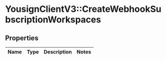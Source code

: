 # YousignClientV3::CreateWebhookSubscriptionWorkspaces

## Properties
Name | Type | Description | Notes
------------ | ------------- | ------------- | -------------

